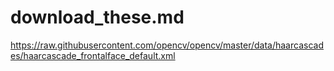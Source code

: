 # download_these.md
https://raw.githubusercontent.com/opencv/opencv/master/data/haarcascades/haarcascade_frontalface_default.xml
